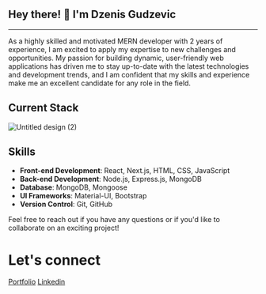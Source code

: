 <h2> Hey there! 👋 I'm Dzenis Gudzevic</h2>
<hr /> 
As a highly skilled and motivated MERN developer with 2 years of experience, I am excited to apply my expertise to new challenges and opportunities. My passion for building dynamic, user-friendly web applications has driven me to stay up-to-date with the latest technologies and development trends, and I am confident that my skills and experience make me an excellent candidate for any role in the field.

## Current Stack
![Untitled design (2)](https://github.com/Dzenoo/Dzenoo/assets/110186379/0496ae28-e0fc-4feb-9d3d-88872c3dabdd)


## Skills

- **Front-end Development**: React, Next.js, HTML, CSS, JavaScript
- **Back-end Development**: Node.js, Express.js, MongoDB
- **Database**: MongoDB, Mongoose
- **UI Frameworks**: Material-UI, Bootstrap
- **Version Control**: Git, GitHub


Feel free to reach out if you have any questions or if you'd like to collaborate on an exciting project!

<h1> Let's connect </h1>

<a href="https://dzenisgudzevic.netlify.app/">Portfolio</a>
<a href="https://www.linkedin.com/in/dzenis-gudzevic-41460b244/">Linkedin</a>



